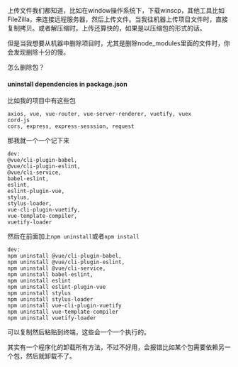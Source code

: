 

上传文件我们都知道，比如在window操作系统下，下载winscp，其他工具比如FileZilla，来连接远程服务器，然后上传文件。当我往机器上传项目文件时，直接复制拷贝。或者解压缩时。上传还算快的，如果是以压缩包的形式的话。

但是当我想要从机器中删除项目时，尤其是删除node_modules里面的文件时，你会发现删除十分的慢。

怎么删除包？
#### uninstall  dependencies in package.json
比如我的项目中有这些包

```
axios, vue, vue-router, vue-server-renderer, vuetify, vuex
cord-js
cors, express, express-sesssion, request
```
那我就一个一个记下来

```
dev:
@vue/cli-plugin-babel, 
@vue/cli-plugin-eslint,
@vue/cli-service,
babel-eslint,
eslint,
eslint-plugin-vue,
stylus,
stylus-loader,
vue-cli-plugin-vuetify,
vue-template-compiler,
vuetify-loader
```
然后在前面加上`npm uninstall`或者`npm install`
```
dev:
npm uninstall @vue/cli-plugin-babel, 
npm uninstall @vue/cli-plugin-eslint,
npm uninstall @vue/cli-service,
npm uninstall babel-eslint,
npm uninstall eslint
npm uninstall eslint-plugin-vue
npm uninstall stylus
npm uninstall stylus-loader
npm uninstall vue-cli-plugin-vuetify
npm uninstall vue-template-compiler
npm uninstall vuetify-loader
```

可以复制然后粘贴到终端，这些会一个一个执行的。

其实有一个程序化的卸载所有方法，不过不好用，会报错比如某个包需要依赖另一个包，然后就卸载不了。